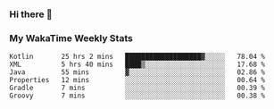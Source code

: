 ### Hi there 👋

<!--
**royschrauwen/royschrauwen** is a ✨ _special_ ✨ repository because its `README.md` (this file) appears on your GitHub profile.

Here are some ideas to get you started:

- 🔭 I’m currently working on ...
- 🌱 I’m currently learning ...
- 👯 I’m looking to collaborate on ...
- 🤔 I’m looking for help with ...
- 💬 Ask me about ...
- 📫 How to reach me: ...
- 😄 Pronouns: ...
- ⚡ Fun fact: ...
-->


### My WakaTime Weekly Stats
<!--START_SECTION:waka-->

```text
Kotlin       25 hrs 2 mins   ███████████████████▓░░░░░   78.04 %
XML          5 hrs 40 mins   ████▒░░░░░░░░░░░░░░░░░░░░   17.68 %
Java         55 mins         ▓░░░░░░░░░░░░░░░░░░░░░░░░   02.86 %
Properties   12 mins         ░░░░░░░░░░░░░░░░░░░░░░░░░   00.64 %
Gradle       7 mins          ░░░░░░░░░░░░░░░░░░░░░░░░░   00.39 %
Groovy       7 mins          ░░░░░░░░░░░░░░░░░░░░░░░░░   00.38 %
```

<!--END_SECTION:waka-->
